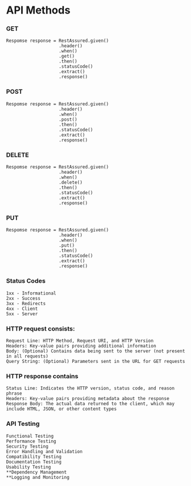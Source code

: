 # API Methods
### GET
    Respomse response = RestAssured.given()
                        .header()
                        .when()
                        .get()
                        .then()
                        .statusCode()
                        .extract()
                        .response()
### POST
    Respomse response = RestAssured.given()
                        .header()
                        .when()
                        .post()
                        .then()
                        .statusCode()
                        .extract()
                        .response()
### DELETE
    Respomse response = RestAssured.given()
                        .header()
                        .when()
                        .delete()
                        .then()
                        .statusCode()
                        .extract()
                        .response()
### PUT
    Respomse response = RestAssured.given()
                        .header()
                        .when()
                        .put()
                        .then()
                        .statusCode()
                        .extract()
                        .response()

### Status Codes
    1xx - Informational
    2xx - Success
    3xx - Redirects
    4xx - Client
    5xx - Server

### HTTP request consists:
    Request Line: HTTP Method, Request URI, and HTTP Version
    Headers: Key-value pairs providing additional information
    Body: (Optional) Contains data being sent to the server (not present in all requests)
    Query String: (Optional) Parameters sent in the URL for GET requests

### HTTP response contains
    Status Line: Indicates the HTTP version, status code, and reason phrase
    Headers: Key-value pairs providing metadata about the response
    Response Body: The actual data returned to the client, which may include HTML, JSON, or other content types

### API Testing
    Functional Testing
    Performance Testing
    Security Testing
    Error Handling and Validation
    Compatibility Testing
    Documentation Testing
    Usability Testing
    **Dependency Management
    **Logging and Monitoring